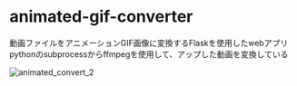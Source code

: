 # animated-gif-converter
動画ファイルをアニメーションGIF画像に変換するFlaskを使用したwebアプリ
pythonのsubprocessからffmpegを使用して、アップした動画を変換している

![animated_convert_2](https://github.com/yuki-tachi/animated-gif-converter/assets/43042148/59b09da0-0652-4ed8-bc16-babd46f6c470)
